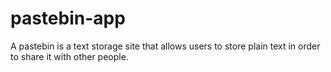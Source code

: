 # pastebin-app
A pastebin is a text storage site that allows users to store plain text in order to share it with other people.
